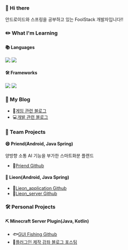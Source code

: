 ### 👋 Hi there 
안드로이드와 스프링을 공부하고 있는 FoolStack 개발자입니다!!


### ✏️ What I'm Learning
#### 📚 Languages 
![](https://img.shields.io/badge/Java-ED8B00?style=for-the-badge&logo=openjdk&logoColor=white) ![](https://img.shields.io/badge/Kotlin-0095D5?&style=for-the-badge&logo=kotlin&logoColor=white)
#### 🛠️ Frameworks 
![](https://img.shields.io/badge/Android-3DDC84?style=for-the-badge&logo=android&logoColor=white) ![](https://img.shields.io/badge/Spring-6DB33F?style=for-the-badge&logo=spring&logoColor=white)



### 📝 My Blog
- 💬[게임 관련 블로그](https://zepelown.tistory.com/)  
- 💻[개발 관련 블로그](https://namamim.tistory.com/)


### 🚀 Team Projects
#### 😄 Priend(Android, Java Spring)
양방향 소통 AI 기능을 부가한 스마트화분 플랜드  
- 🔗[Priend Github](https://github.com/Zepelown/Priend)
#### 📲 Lieon(Android, Java Spring)
- 🔗[Lieon_application Github](https://github.com/LIE-ON/Lieon_application)  
- 🔗[Lieon_server Github](https://github.com/LIE-ON/Lieon_server)

### 🛠️ Personal Projects
#### ⛏️ Minecraft Server Plugin(Java, Kotlin)
- 🐟[GUI Fishing Github](https://github.com/Zepelown/GUI-Fishing)
- 📘[플러그인 제작 강좌 블로그 포스팅](https://zepelown.tistory.com/category/%EB%A7%88%EC%9D%B8%ED%81%AC%EB%9E%98%ED%94%84%ED%8A%B8)


<!--
**Zepelown/Zepelown** is a ✨ _special_ ✨ repository because its `README.md` (this file) appears on your GitHub profile.

Here are some ideas to get you started:

- 🔭 I’m currently working on ...
- 🌱 I’m currently learning ...
- 👯 I’m looking to collaborate on ...
- 🤔 I’m looking for help with ...
- 💬 Ask me about ...
- 📫 How to reach me: ...
- 😄 Pronouns: ...
- ⚡ Fun fact: ...
-->
